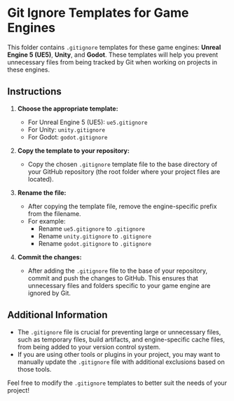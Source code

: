 # Git Ignore Templates for Game Engines

This folder contains `.gitignore` templates for these game engines: **Unreal Engine 5 (UE5)**, **Unity**, and **Godot**. These templates will help you prevent unnecessary files from being tracked by Git when working on projects in these engines.

## Instructions

1. **Choose the appropriate template:**
   - For Unreal Engine 5 (UE5): `ue5.gitignore`
   - For Unity: `unity.gitignore`
   - For Godot: `godot.gitignore`

2. **Copy the template to your repository:**
   - Copy the chosen `.gitignore` template file to the base directory of your GitHub repository (the root folder where your project files are located).

3. **Rename the file:**
   - After copying the template file, remove the engine-specific prefix from the filename.
   - For example:
     - Rename `ue5.gitignore` to `.gitignore`
     - Rename `unity.gitignore` to `.gitignore`
     - Rename `godot.gitignore` to `.gitignore`

4. **Commit the changes:**
   - After adding the `.gitignore` file to the base of your repository, commit and push the changes to GitHub. This ensures that unnecessary files and folders specific to your game engine are ignored by Git.

## Additional Information

- The `.gitignore` file is crucial for preventing large or unnecessary files, such as temporary files, build artifacts, and engine-specific cache files, from being added to your version control system.
- If you are using other tools or plugins in your project, you may want to manually update the `.gitignore` file with additional exclusions based on those tools.

Feel free to modify the `.gitignore` templates to better suit the needs of your project!
